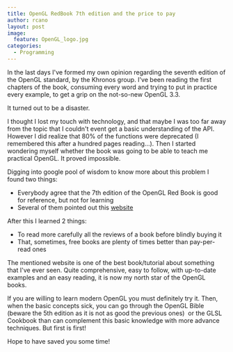 ```yaml
---
title: OpenGL RedBook 7th edition and the price to pay
author: rcano
layout: post
image:
  feature: OpenGL_logo.jpg
categories:
  - Programming
---
```


In the last days I've formed my own opinion regarding the seventh edition of the
OpenGL standard, by the Khronos group. I've been reading the first chapters of
the book, consuming every word and trying to put in practice every example, to
get a grip on the not-so-new OpenGL 3.3.

It turned out to be a disaster.

I thought I lost my touch with technology, and that maybe I was too far away
from the topic that I couldn't event get a basic understanding of the API.
However I did realize that 80% of the functions were deprecated (I remembered
this after a hundred pages reading...). Then I started wondering myself whether
the book was going to be able to teach me practical OpenGL. It proved
impossible.

Digging into google pool of wisdom to know more about this problem I found two
things:

  * Everybody agree that the 7th edition of the OpenGL Red Book is good for
    reference, but not for learning
  * Several of them pointed out this
    [website](http://www.arcsynthesis.org/gltut/)

After this I learned 2 things:

  * To read more carefully all the reviews of a book before blindly buying it
  * That, sometimes, free books are plenty of times better than pay-per-read
    ones

The mentioned website is one of the best book/tutorial about something that I've
ever seen. Quite comprehensive, easy to follow, with up-to-date examples and an
easy reading, it is now my north star of the OpenGL books.

If you are willing to learn modern OpenGL you must definitely try it. Then, when
the basic concepts sick, you can go through the OpenGL Bible (beware the 5th
edition as it is not as good the previous ones)  or the GLSL Cookbook than can
complement this basic knowledge with more advance techniques. But first is
first!

Hope to have saved you some time!
